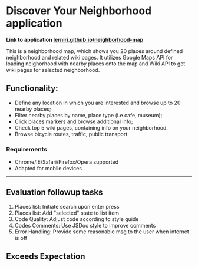 <h1>Discover Your Neighborhood application</h1>
<strong>Link to application <a href="http://lerniri.github.io/neighborhood-map">lerniri.github.io/neighborhood-map</a> </strong>
<p>This is a neighborhood map, which shows you 20 places around defined neighborhood and related wiki pages.
   It utilizes Google Maps API for loading neighorhood with nearby places onto the map and Wiki API to get
   wiki pages for selected neighborhood.
</p>

<h2>Functionality:</h2>
<ul>
	<li>
		Define any location in which you are interested and browse up to 20 nearby places;
	</li>
	<li>
		Filter nearby places by name, place type (i.e cafe, museum);
	</li>
	<li>
		Click places markers and browse additional info;
	</li>
	<li>
		Check top 5 wiki pages, containing info on your neighborhood.
	</li>
	<li>Browse bicycle routes, traffic, public transport</li>
</ul>

<h3>Requirements</h3>
<ul>
	<li>Chrome/IE/Safari/Firefox/Opera supported </li>
	<li>Adapted for mobile devices</li>
</ul>

<hr>
<h2> Evaluation followup tasks </h1>
<ol>
	<li>Places list:  Initiate search upon enter press</li>
	<li>Places list: Add "selected" state to list item</li>
	<li>Code Quality: Adjust code according to style guide</li>
	<li>Codes Comments: Use JSDoc style to improve comments</li>
	<li>Error Handling: Provide some reasonable msg to the user when internet is off</li>
</ol>
<h2> Exceeds Expectation </h2>


